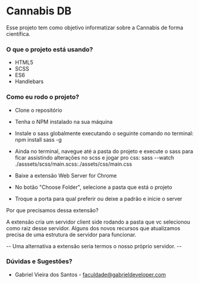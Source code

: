 # Cannabis DB #

Esse projeto tem como objetivo informatizar sobre a Cannabis de forma científica.

### O que o projeto está usando? ###

* HTML5
* SCSS
* ES6
* Handlebars

### Como eu rodo o projeto? ###

* Clone o repositório
* Tenha o NPM instalado na sua máquina
* Instale o sass globalmente executando o seguinte comando no terminal: npm install sass -g
* Ainda no terminal, navegue até a pasta do projeto e execute o sass para ficar assistindo alterações no scss e jogar pro css:
sass --watch ./asssets/scss/main.scss:./assets/css/main.css

* Baixe a extensão Web Server for Chrome
* No botão "Choose Folder", selecione a pasta que está o projeto
* Troque a porta para qual preferir ou deixe a padrão e inicie o server

Por que precisamos dessa extensão?

A extensão cria um servidor client side rodando a pasta que vc selecionou como raiz desse servidor.
Alguns dos novos recursos que atualizamos precisa de uma estrutura de servidor para funcionar.

-- Uma alternativa a extensão seria termos o nosso próprio servidor. --

### Dúvidas e Sugestões? ###

* Gabriel Vieira dos Santos - faculdade@gabrieldeveloper.com